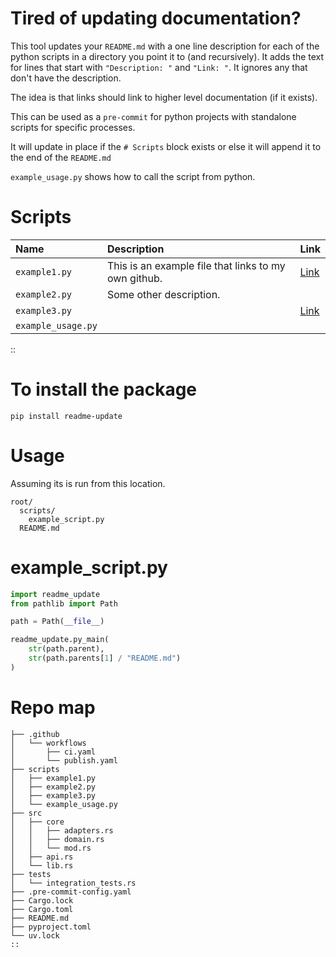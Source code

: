 # Tired of updating documentation?
This tool updates your `README.md` with a one line description for each of the python scripts in a directory you point it to (and recursively). It adds the text for lines that start with `"Description: "` and `"Link: "`. It ignores any that don't have the description.

The idea is that links should link to higher level documentation (if it exists).

This can be used as a `pre-commit` for python projects with standalone scripts for specific processes.

It will update in place if the `# Scripts` block exists or else it will append it to the end of the `README.md`

`example_usage.py` shows how to call the script from python.

# Scripts
| Name | Description | Link |
|:---|:---|:---|
| `example1.py` | This is an example file that links to my own github. | [Link](https://github.com/second-ed) |
| `example2.py` | Some other description. |  |
| `example3.py` |  | [Link](https://doc.rust-lang.org/book/) |
| `example_usage.py` |  |  |
::

# To install the package
```shell
pip install readme-update
```

# Usage
Assuming its is run from this location.
```shell
root/
  scripts/
    example_script.py
  README.md
```

# example_script.py
```python
import readme_update
from pathlib import Path

path = Path(__file__)

readme_update.py_main(
    str(path.parent),
    str(path.parents[1] / "README.md")
)
```


# Repo map
```
├── .github
│   └── workflows
│       ├── ci.yaml
│       └── publish.yaml
├── scripts
│   ├── example1.py
│   ├── example2.py
│   ├── example3.py
│   └── example_usage.py
├── src
│   ├── core
│   │   ├── adapters.rs
│   │   ├── domain.rs
│   │   └── mod.rs
│   ├── api.rs
│   └── lib.rs
├── tests
│   └── integration_tests.rs
├── .pre-commit-config.yaml
├── Cargo.lock
├── Cargo.toml
├── README.md
├── pyproject.toml
└── uv.lock
::
```
